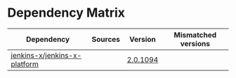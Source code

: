 # Dependency Matrix

Dependency | Sources | Version | Mismatched versions
---------- | ------- | ------- | -------------------
[jenkins-x/jenkins-x-platform](https://github.com/jenkins-x/jenkins-x-platform.git) |  | [2.0.1094](https://github.com/jenkins-x/jenkins-x-platform/releases/tag/v2.0.1094) | 
